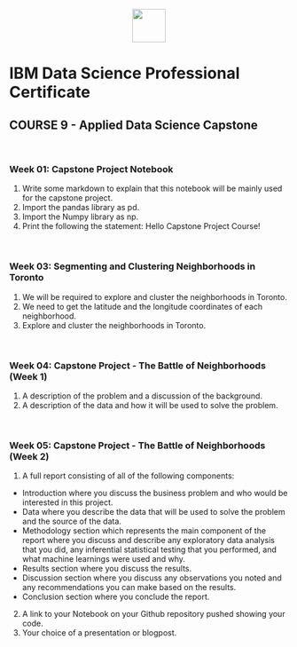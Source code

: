 <p align="center">
  <a href="https://www.coursera.org/specializations/ibm-data-science-professional-certificate"><img src = "https://d3njjcbhbojbot.cloudfront.net/api/utilities/v1/imageproxy/https://d15cw65ipctsrr.cloudfront.net/ed/4131809fe511e8937a7926bc59e37f/Professional-Certificate---Data-Science---600x600---Blu-Text.png?auto=format%2Ccompress&dpr=2&w=150&h=150&fit=fill&bg=FFF" width = 60></a>
</p>

# IBM Data Science Professional Certificate
## COURSE 9 - Applied Data Science Capstone
</p><br></p>

### Week 01: Capstone Project Notebook
1. Write some markdown to explain that this notebook will be mainly used for the capstone project.
2. Import the pandas library as pd.
3. Import the Numpy library as np.
4. Print the following the statement: Hello Capstone Project Course!
</p><br></p>

### Week 03: Segmenting and Clustering Neighborhoods in Toronto
1. We will be required to explore and cluster the neighborhoods in Toronto.
2. We need to get the latitude and the longitude coordinates of each neighborhood.
3. Explore and cluster the neighborhoods in Toronto.
</p><br></p>

### Week 04: Capstone Project - The Battle of Neighborhoods (Week 1)
1. A description of the problem and a discussion of the background.
2. A description of the data and how it will be used to solve the problem.
</p><br></p>

### Week 05: Capstone Project - The Battle of Neighborhoods (Week 2)
1. A full report consisting of all of the following components:
* Introduction where you discuss the business problem and who would be interested in this project.
* Data where you describe the data that will be used to solve the problem and the source of the data.
* Methodology section which represents the main component of the report where you discuss and describe any exploratory data analysis that you did, any inferential statistical testing that you performed, and what machine learnings were used and why.
* Results section where you discuss the results.
* Discussion section where you discuss any observations you noted and any recommendations you can make based on the results.
* Conclusion section where you conclude the report.
2. A link to your Notebook on your Github repository pushed showing your code.
3. Your choice of a presentation or blogpost.
